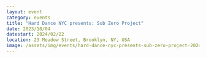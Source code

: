 ```yaml
---
layout: event
category: events
title: "Hard Dance NYC presents: Sub Zero Project"
date: 2023/10/04
datestart: 2024/02/22
location: 23 Meadow Street, Brooklyn, NY, USA
image: /assets/img/events/hard-dance-nyc-presents-sub-zero-project-2024.jpg
---
```

